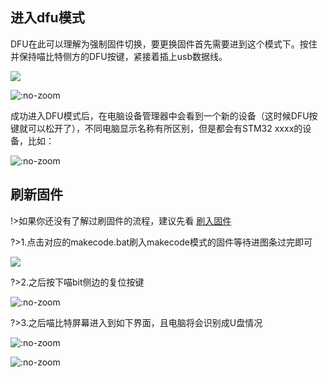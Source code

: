 ## 进入dfu模式

DFU在此可以理解为强制固件切换，要更换固件首先需要进到这个模式下。按住并保持喵比特侧方的DFU按键，紧接着插上usb数据线。

![](https://s2.ax1x.com/2019/01/26/knLsSI.jpg)

![](https://s2.ax1x.com/2019/01/26/knL0FH.gif ':no-zoom')

成功进入DFU模式后，在电脑设备管理器中会看到一个新的设备（这时候DFU按键就可以松开了），不同电脑显示名称有所区别，但是都会有STM32 xxxx的设备，比如：

![](https://s2.ax1x.com/2019/01/26/knLcOf.png ':no-zoom')

## 刷新固件  
 
!>如果你还没有了解过刷固件的流程，建议先看  [刷入固件](parameter/01固件更新教程)  
  
?>1.点击对应的makecode.bat刷入makecode模式的固件等待进图条过完即可  
  
![](https://s2.ax1x.com/2019/01/28/kK5bjO.png)  
  
?>2.之后按下喵bit侧边的复位按键  

![](https://s2.ax1x.com/2019/01/28/kKIAbQ.png ':no-zoom')

?>3.之后喵比特屏幕进入到如下界面，且电脑将会识别成U盘情况  

![](https://s2.ax1x.com/2019/01/28/kKI1rF.png ':no-zoom')  

![](https://s2.ax1x.com/2019/01/26/knOEAe.png ':no-zoom')

